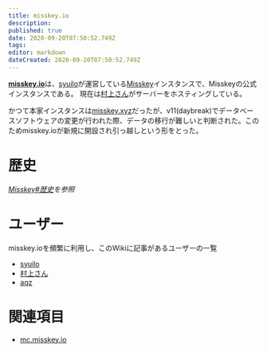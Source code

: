 ```yaml
---
title: misskey.io
description: 
published: true
date: 2020-09-20T07:50:52.749Z
tags: 
editor: markdown
dateCreated: 2020-09-20T07:50:52.749Z
---
```


[**misskey.io**](https://misskey.io)は、[syuilo](/persons/syuilo)が運営している[Misskey](/misskey)インスタンスで、Misskeyの公式インスタンスである。
現在は[村上さん](/persons/AureoleArk)がサーバーをホスティングしている。

かつて本家インスタンスは[misskey.xyz](/instances/misskey_xyz)だったが、v11(daybreak)でデータベースソフトウェアの変更が行われた際、データの移行が難しいと判断された。このためmisskey.ioが新規に開設され引っ越しという形をとった。

# 歴史
*[Misskey#歴史](/misskey#歴史)を参照*

# ユーザー
misskey.ioを頻繁に利用し、このWikiに記事があるユーザーの一覧

- [syuilo](/persons/syuilo)
- [村上さん](/persons/AureoleArk)
- [aqz](/persons/aqz)

# 関連項目
* [mc.misskey.io](/mc_misskey_io)